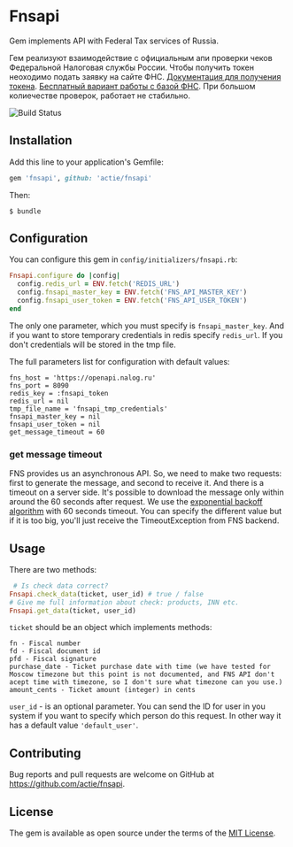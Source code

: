 # Fnsapi

Gem implements API with Federal Tax services of Russia.

Гем реализуют взаимодействие с официальным апи проверки чеков Федеральной Налоговая службы России. Чтобы получить токен неоходимо подать заявку на сайте ФНС. [Документация для получения токена](https://www.nalog.ru/files/kkt/pdf/%D0%A2%D0%B5%D1%85%D0%BD%D0%B8%D1%87%D0%B5%D1%81%D0%BA%D0%B8%D0%B5%20%D1%83%D1%81%D0%BB%D0%BE%D0%B2%D0%B8%D1%8F%20%D0%B8%D1%81%D0%BF%D0%BE%D0%BB%D1%8C%D0%B7%D0%BE%D0%B2%D0%B0%D0%BD%D0%B8%D1%8F.pdf). [Бесплатный вариант работы с базой ФНС](https://habr.com/ru/post/358966/). При большом колиечестве проверок, работает не стабильно.

![Build Status](https://api.travis-ci.org/actie/fnsapi.svg?branch=master)

## Installation

Add this line to your application's Gemfile:

```ruby
gem 'fnsapi', github: 'actie/fnsapi'
```

Then:

    $ bundle

## Configuration

You can configure this gem in `config/initializers/fnsapi.rb`:

```ruby
Fnsapi.configure do |config|
  config.redis_url = ENV.fetch('REDIS_URL')
  config.fnsapi_master_key = ENV.fetch('FNS_API_MASTER_KEY')
  config.fnsapi_user_token = ENV.fetch('FNS_API_USER_TOKEN')
end
```

The only one parameter, which you must specify is `fnsapi_master_key`.
And if you want to store temporary credentials in redis specify `redis_url`. If you don't credentials will be stored in the tmp file.

The full parameters list for configuration with default values:
```
fns_host = 'https://openapi.nalog.ru'
fns_port = 8090
redis_key = :fnsapi_token
redis_url = nil
tmp_file_name = 'fnsapi_tmp_credentials'
fnsapi_master_key = nil
fnsapi_user_token = nil
get_message_timeout = 60
```

### get message timeout

FNS provides us an asynchronous API. So, we need to make two requests: first to generate the message, and second to receive it. And there is a timeout on a server side. It's possible to download the message only within around the 60 seconds after request. We use the [exponential backoff algorithm](https://en.wikipedia.org/wiki/Exponential_backoff) with 60 seconds timeout. You can specify the different value but if it is too big, you'll just receive the TimeoutException from FNS backend.

## Usage

There are two methods:
```ruby
 # Is check data correct?
Fnsapi.check_data(ticket, user_id) # true / false
# Give me full information about check: products, INN etc.
Fnsapi.get_data(ticket, user_id)
```

`ticket` should be an object which implements methods:

```
fn - Fiscal number
fd - Fiscal document id
pfd - Fiscal signature
purchase_date - Ticket purchase date with time (we have tested for Moscow timezone but this point is not documented, and FNS API don't acept time with timezone, so I don't sure what timezone can you use.)
amount_cents - Ticket amount (integer) in cents
```

`user_id` - is an optional parameter. You can send the ID for user in you system if you want to specify which person do this request. In other way it has a default value `'default_user'`.

## Contributing

Bug reports and pull requests are welcome on GitHub at https://github.com/actie/fnsapi.

## License

The gem is available as open source under the terms of the [MIT License](https://opensource.org/licenses/MIT).
